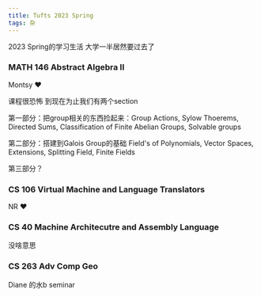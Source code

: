 ```yaml
---
title: Tufts 2023 Spring
tags: 杂
---
```


2023 Spring的学习生活 大学一半居然要过去了

<!--more-->

### MATH 146 Abstract Algebra II

Montsy ❤️

课程很恐怖 到现在为止我们有两个section

第一部分：把group相关的东西捡起来：Group Actions, Sylow Thoerems, Directed Sums, Classification of Finite Abelian Groups, Solvable groups

第二部分：搭建到Galois Group的基础 Field's of Polynomials, Vector Spaces, Extensions, Splitting Field, Finite Fields

第三部分？

### CS 106 Virtual Machine and Language Translators

NR ❤️

### CS 40 Machine Architecutre and Assembly Language

没啥意思

### CS 263 Adv Comp Geo

Diane 的水b seminar
